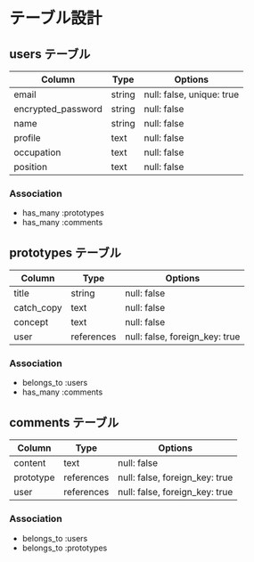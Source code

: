 # テーブル設計

## users テーブル

| Column             | Type       | Options                        |
| ------------------ | ---------- | ------------------------------ |
| email              | string     | null: false, unique: true      |
| encrypted_password | string     | null: false                    |
| name               | string     | null: false                    |
| profile            | text       | null: false                    |
| occupation         | text       | null: false                    |
| position           | text       | null: false                    |

### Association

- has_many :prototypes
- has_many :comments

## prototypes テーブル

| Column             | Type       | Options                        |
| ------------------ | ---------- | ------------------------------ |
| title              | string     | null: false                    |
| catch_copy         | text       | null: false                    |
| concept            | text       | null: false                    |
| user               | references | null: false, foreign_key: true |

### Association

- belongs_to :users
- has_many :comments

## comments テーブル

| Column             | Type       | Options                        |
| ------------------ | ---------- | ------------------------------ |
| content            | text       | null: false                    |
| prototype          | references | null: false, foreign_key: true |
| user               | references | null: false, foreign_key: true |

### Association

- belongs_to :users
- belongs_to :prototypes